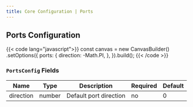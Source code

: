 ```yaml
---
title: Core Configuration | Ports
---
```


## Ports Configuration

{{< code lang="javascript">}}
const canvas = new CanvasBuilder()
  .setOptions({
    ports: {
      direction: -Math.PI,
    },
  }).build();
{{< /code >}}

### `PortsConfig` Fields

| Name      | Type   | Description             | Required | Default |
|-----------|--------|-------------------------|----------|---------|
| direction | number | Default port direction  | no       | 0       |
